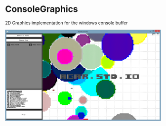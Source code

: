 # ConsoleGraphics
2D Graphics implementation for the windows console buffer

![alt text](screenshot.png)
